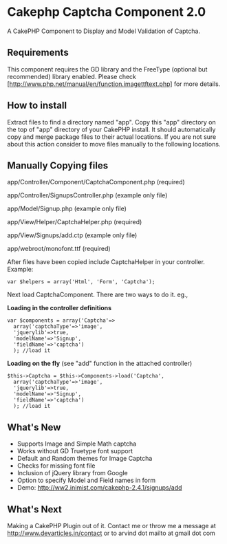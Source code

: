 Cakephp Captcha Component 2.0
=============================

A CakePHP Component to Display and Model Validation of Captcha.

Requirements
--------------------
This component requires the GD library and the FreeType (optional but recommended) library enabled. Please check [http://www.php.net/manual/en/function.imagettftext.php] for more details.


How to install
--------------------

Extract files to find a directory named "app". Copy this "app" directory on the top of "app" directory of your CakePHP install. It should automatically copy and merge package files to their actual locations. If you are not sure about this action consider to move files manually to the following locations.

Manually Copying files
--------------------
app/Controller/Component/CaptchaComponent.php (required)

app/Controller/SignupsController.php (example only file)

app/Model/Signup.php (example only file)

app/View/Helper/CaptchaHelper.php (required)

app/View/Signups/add.ctp (example only file)

app/webroot/monofont.ttf (required)

After files have been copied include CaptchaHelper in your controller. Example:

    var $helpers = array('Html', 'Form', 'Captcha');

Next load CaptchaComponent. There are two ways to do it. eg.,

**Loading in the controller definitions**

    var $components = array('Captcha'=> 
      array('captchaType'=>'image', 
      'jquerylib'=>true, 
      'modelName'=>'Signup', 
      'fieldName'=>'captcha')
      ); //load it

**Loading on the fly** (see "add" function in the attached controller)

    $this->Captcha = $this->Components->load('Captcha', 
      array('captchaType'=>'image', 
      'jquerylib'=>true, 
      'modelName'=>'Signup', 
      'fieldName'=>'captcha')
      ); //load it

What's New
--------------------

* Supports Image and Simple Math captcha
* Works without GD Truetype font support
* Default and Random themes for Image Captcha
* Checks for missing font file
* Inclusion of jQuery library from Google
* Option to specify Model and Field names in form
* Demo: http://ww2.inimist.com/cakephp-2.4.1/signups/add

What's Next
--------------------

Making a CakePHP Plugin out of it. Contact me or throw me a message at http://www.devarticles.in/contact or to arvind dot mailto at gmail dot com
